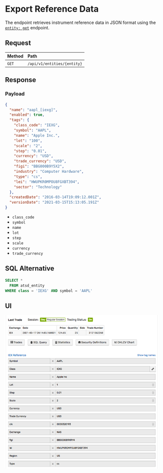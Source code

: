 # Export Reference Data

The endpoint retrieves instrument reference data in JSON format using the [`entity: get`](../api/meta/entity/get.md) endpoint.

## Request

| **Method** | **Path** |
|:---|:---|
| `GET` | `/api/v1/entities/{entity}` |

## Response

### Payload

```json
{
  "name": "aapl_[iexg]",
  "enabled": true,
  "tags": {
    "class_code": "IEXG",
    "symbol": "AAPL",
    "name": "Apple Inc.",    
    "lot": "100",
    "scale": "2",
    "step": "0.01",
    "currency": "USD",    
    "trade_currency": "USD", 
    "figi": "BBG000B9Y5X2",
    "industry": "Computer Hardware",
    "type": "cs",
    "lei": "HWUPKR0MPOU8FGXBT394",
    "sector": "Technology"
  },
  "createdDate": "2016-03-14T19:09:12.001Z",
  "versionDate": "2021-03-15T15:13:05.191Z"
}
```

* `class_code`
* `symbol`
* `name`
* `lot`
* `step`
* `scale`
* `currency`
* `trade_currency`

## SQL Alternative

```sql
SELECT *
  FROM atsd_entity
WHERE class = 'IEXG' AND symbol = 'AAPL'
```

## UI

![](./images/iexg_appl_ref.png)